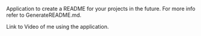 Application to create a README for your projects in the future. For more info refer to GenerateREADME.md.

Link to Video of me using the application.